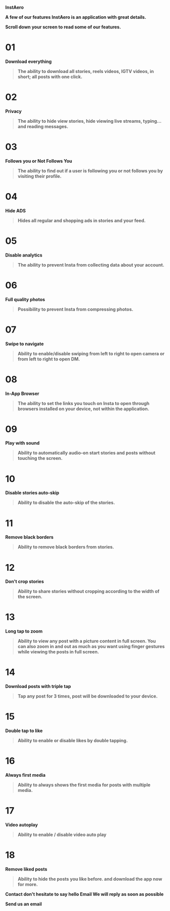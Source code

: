 <b>InstAero

A few of our features
InstAero is an application with great details.

Scroll down your screen to read some of our features.

<h1>01</h1>

Download everything
> The ability to download all stories, reels videos, IGTV videos, in short; all posts with one click.

<h1>02</h1>

Privacy
> The ability to hide view stories, hide viewing live streams, typing... and reading messages.

<h1>03</h1>

Follows you or Not Follows You
> The ability to find out if a user is following you or not follows you by visiting their profile.

<h1>04</h1>

Hide ADS
> Hides all regular and shopping ads in stories and your feed.

<h1>05</h1>

Disable analytics
> The ability to prevent Insta from collecting data about your account.

<h1>06</h1>

Full quality photos
> Possibility to prevent Insta from compressing photos.

<h1>07</h1>

Swipe to navigate
> Ability to enable/disable swiping from left to right to open camera or from left to right to open DM.

<h1>08</h1>

In-App Browser
> The ability to set the links you touch on Insta to open through browsers installed on your device, not within the application.

<h1>09</h1>

Play with sound
> Ability to automatically audio-on start stories and posts without touching the screen.

<h1>10</h1>

Disable stories auto-skip
> Ability to disable the auto-skip of the stories.

<h1>11</h1>

Remove black borders
> Ability to remove black borders from stories.

<h1>12</h1>

Don't crop stories
> Ability to share stories without cropping according to the width of the screen.

<h1>13</h1>

Long tap to zoom
> Ability to view any post with a picture content in full screen. You can also zoom in and out as much as you want using finger gestures while viewing the posts in full screen.

<h1>14</h1>

Download posts with triple tap
> Tap any post for 3 times, post will be downloaded to your device.

<h1>15</h1>

Double tap to like
> Ability to enable or disable likes by double tapping.

<h1>16</h1>

Always first media
> Ability to always shows the first media for posts with multiple media.

<h1>17</h1>

Video autoplay
> Ability to enable / disable video auto play

<h1>18</h1>

Remove liked posts
> Ability to hide the posts you like before.
and download the app now for more.

Contact
don't hesitate to say hello
Email
We will reply as soon as possible

Send us an email
